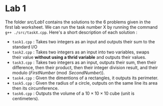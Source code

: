 # Lab 1
The folder *src/Lab1* contains the solutions to the 6 problems given in the first lab worksheet.
We can run the task number X by running the command ``g++ ./src/taskX.cpp``.
Here's a short description of each solution :
- `task1.cpp` : Takes two integers as an input and outputs their sum to the standard I/O
- `task2.cpp` : Takes two integers as an input into two variables, swaps their value **without using a thrid variable** and outputs their values.
- `task3.cpp` : Takes two integers as an input, outputs their sum, then their difference, then their product, then their integer division result, and their modulo ($FirstNumber \pmod {SecondNumber}$).
- `task4.cpp` : Given the dimentions of a rectangles, it outputs its perimeter.
- `task5.cpp` : Given the radius of a circle, outputs on the same line its area then its circumference.
- `task6.cpp` : Outputs the volume of a $10\times 10 \times 10$ cube (unit is centimeters).